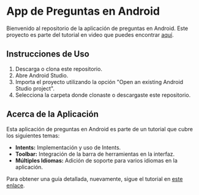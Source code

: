 # App de Preguntas en Android

Bienvenido al repositorio de la aplicación de preguntas en Android. Este proyecto es parte del tutorial en video que puedes encontrar [aquí](https://youtu.be/NYV6-3R9FbQ).

## Instrucciones de Uso

1. Descarga o clona este repositorio.
2. Abre Android Studio.
3. Importa el proyecto utilizando la opción "Open an existing Android Studio project".
4. Selecciona la carpeta donde clonaste o descargaste este repositorio.

## Acerca de la Aplicación

Esta aplicación de preguntas en Android es parte de un tutorial que cubre los siguientes temas:

- **Intents:** Implementación y uso de Intents.
- **Toolbar:** Integración de la barra de herramientas en la interfaz.
- **Múltiples Idiomas:** Adición de soporte para varios idiomas en la aplicación.

Para obtener una guía detallada, nuevamente, sigue el tutorial en [este enlace](https://youtu.be/NYV6-3R9FbQ).

